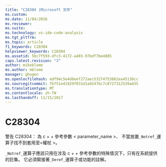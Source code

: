 ```yaml
---
title: "C28304 |Microsoft 文件"
ms.custom: 
ms.date: 11/04/2016
ms.reviewer: 
ms.suite: 
ms.technology: vs-ide-code-analysis
ms.tgt_pltfrm: 
ms.topic: article
f1_keywords: C28304
helpviewer_keywords: C28304
ms.assetid: 5bc7f593-dfc3-4172-a403-97bdf7be4885
caps.latest.revision: "3"
author: mikeblome
ms.author: mblome
manager: ghogen
ms.openlocfilehash: edf94c5e4d8eef272aec53274753602ea45130cc
ms.sourcegitcommit: fb751e41929f031d1a9247bc7c8727312539ad35
ms.translationtype: MT
ms.contentlocale: zh-TW
ms.lasthandoff: 11/15/2017
---
```

# <a name="c28304"></a>C28304
警告 C28304： 為 c + + 參考參數 < parameter_name >、 不當放置`_Notref_`運算子找不到套用至\<權杖 >。  
  
 `_Notref_`運算子應該只用在涉及 c + + 參考參數的特殊情況下，只有在系統提供的巨集。 它必須緊接著`_Deref_`運算子或功能的註解。